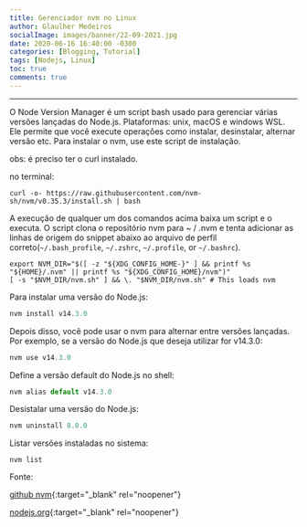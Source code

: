 ```yaml
---
title: Gerenciador nvm no Linux
author: Glaulher Medeiros
socialImage: images/banner/22-09-2021.jpg
date: 2020-06-16 16:40:00 -0300
categories: [Blogging, Tutorial]
tags: [Nodejs, Linux]
toc: true
comments: true
---
```

***

O Node Version Manager é um script bash usado para gerenciar várias versões lançadas do Node.js. Plataformas: unix, macOS e windows WSL. Ele permite que você execute operações como instalar, desinstalar, alternar versão etc. Para instalar o nvm, use este script de instalação.

obs: é preciso ter o curl instalado.

no terminal:

```shell
curl -o- https://raw.githubusercontent.com/nvm-sh/nvm/v0.35.3/install.sh | bash
```

A execução de qualquer um dos comandos acima baixa um script e o executa. O script clona o repositório nvm para ~ / .nvm e tenta adicionar as linhas de origem do snippet abaixo ao arquivo de perfil correto(`~/.bash_profile`, `~/.zshrc`, `~/.profile`, or `~/.bashrc`).

```shell
export NVM_DIR="$([ -z "${XDG_CONFIG_HOME-}" ] && printf %s "${HOME}/.nvm" || printf %s "${XDG_CONFIG_HOME}/nvm")"
[ -s "$NVM_DIR/nvm.sh" ] && \. "$NVM_DIR/nvm.sh" # This loads nvm
```

Para instalar uma versão do Node.js:

```javascript
nvm install v14.3.0
```

Depois disso, você pode usar o nvm para alternar entre versões lançadas. Por exemplo, se a versão do Node.js que deseja utilizar for  v14.3.0:

```javascript
nvm use v14.3.0
```

Define a versão default do Node.js no shell:

```javascript
nvm alias default v14.3.0
```

Desistalar uma versão do Node.js:

```javascript
nvm uninstall 8.0.0 
```

Listar versões instaladas no sistema:

```shell
nvm list
```

Fonte:

[github nvm]( https://github.com/nvm-sh/nvm){:target="_blank" rel="noopener"}

[nodejs.org](https://nodejs.org/en/download/package-manager/){:target="_blank" rel="noopener"}

​      

